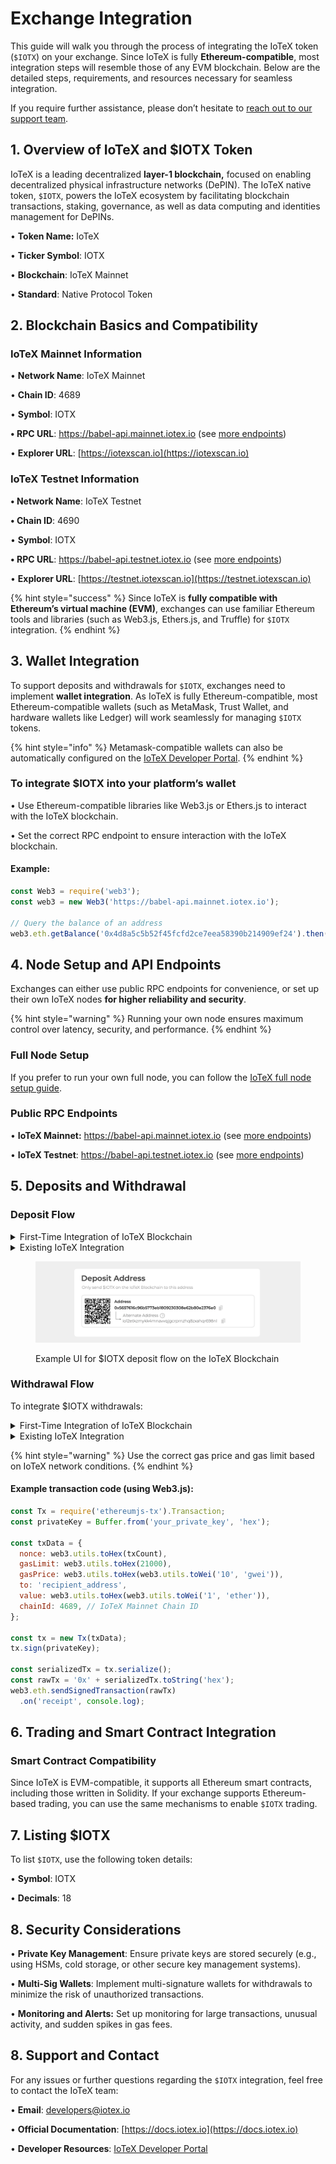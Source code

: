 # Exchange Integration

This guide will walk you through the process of integrating the IoTeX token (`$IOTX`) on your exchange. Since IoTeX is fully **Ethereum-compatible**, most integration steps will resemble those of any EVM blockchain. Below are the detailed steps, requirements, and resources necessary for seamless integration.

If you require further assistance, please don’t hesitate to [reach out to our support team](exchange-integration.md#id-8.-support-and-contact).

## 1. Overview of IoTeX and $IOTX Token

IoTeX is a leading decentralized **layer-1 blockchain,** focused on enabling decentralized physical infrastructure networks (DePIN). The IoTeX native token, `$IOTX`, powers the IoTeX ecosystem by facilitating blockchain transactions, staking, governance, as well as data computing and identities management for DePINs.

• **Token Name:** IoTeX

• **Ticker Symbol**: IOTX

• **Blockchain**: IoTeX Mainnet

• **Standard**: Native Protocol Token

## 2. Blockchain Basics and Compatibility

### IoTeX Mainnet Information

• **Network Name**: IoTeX Mainnet

• **Chain ID**: 4689

• **Symbol**: IOTX

**• RPC URL**: https://babel-api.mainnet.iotex.io (see [more endpoints](../../builders/web3-development/rpc-endpoints.md#iotex-mainnet))&#x20;

• **Explorer URL**: [https://iotexscan.io](https://iotexscan.io)

### IoTeX Testnet Information

**• Network Name**: IoTeX Testnet

**• Chain ID**: 4690

• **Symbol**: IOTX

**• RPC URL**: https://babel-api.testnet.iotex.io (see [more endpoints](../../builders/web3-development/rpc-endpoints.md#iotex-testnet))

• **Explorer URL**: [https://testnet.iotexscan.io](https://testnet.iotexscan.io)

{% hint style="success" %}
Since IoTeX is **fully compatible with Ethereum’s virtual machine (EVM)**, exchanges can use familiar Ethereum tools and libraries (such as Web3.js, Ethers.js, and Truffle) for `$IOTX` integration.
{% endhint %}

## 3. Wallet Integration

To support deposits and withdrawals for `$IOTX`, exchanges need to implement **wallet integration**. As IoTeX is fully Ethereum-compatible, most Ethereum-compatible wallets (such as MetaMask, Trust Wallet, and hardware wallets like Ledger) will work seamlessly for managing `$IOTX` tokens.

{% hint style="info" %}
Metamask-compatible wallets can also be automatically configured on the [IoTeX Developer Portal](https://developers.iotex.io).
{% endhint %}

### To integrate $IOTX into your platform’s wallet

• Use Ethereum-compatible libraries like Web3.js or Ethers.js to interact with the IoTeX blockchain.

• Set the correct RPC endpoint to ensure interaction with the IoTeX blockchain.

#### Example:

```javascript
const Web3 = require('web3');
const web3 = new Web3('https://babel-api.mainnet.iotex.io');

// Query the balance of an address
web3.eth.getBalance('0x4d8a5c5b52f45fcfd2ce7eea58390b214909ef24').then(console.log);
```

## 4. Node Setup and API Endpoints

Exchanges can either use public RPC endpoints for convenience, or set up their own IoTeX nodes **for higher reliability and security**.

{% hint style="warning" %}
Running your own node ensures maximum control over latency, security, and performance.
{% endhint %}

### Full Node Setup

If you prefer to run your own full node, you can follow the [IoTeX full node setup guide](https://github.com/iotexproject/iotex-bootstrap#release-status).&#x20;

### Public RPC Endpoints

• **IoTeX Mainnet:**  https://babel-api.mainnet.iotex.io (see [more endpoints](../../builders/web3-development/rpc-endpoints.md#iotex-mainnet))&#x20;

• **IoTeX Testnet**: https://babel-api.testnet.iotex.io (see [more endpoints](../../builders/web3-development/rpc-endpoints.md#iotex-testnet))

## 5. Deposits and Withdrawal

### Deposit Flow

<details>

<summary>First-Time Integration of IoTeX Blockchain</summary>

To integrate `$IOTX` deposits:

1. **Generate a 0x Deposit Address**: Use any Web3 tool to create a deposit address for users.
2. **Compute `io1` Address**: Since some users still use the older `io1` address format, compute the corresponding `io1` address (both addresses represent the same account and share the same private key - [see examples](../../builders/reference-docs/native-iotex-development/account-cryptography.md#address-conversion-examples)).
3. **Address Display**: Show the 0x address as the primary option, with the io1 as an alternative.
4. **Monitor Transactions**: Use the [IoTeXscan API](https://index.iotexscan.io/doc/ui) or direct RPC queries to your full node to monitor the IoTeX blockchain for deposits.
5. **Transaction Confirmations**: Confirm transactions according to your policy, noting that IoTeX transactions are final after the first block.

</details>

<details>

<summary>Existing IoTeX Integration</summary>

1. **If you support Multiple Networks**: Ensure users can select the IoTeX blockchain as the deposit network.
2. **Compute `0x` Address**: If you already use the native `io1` format, always compute the corresponding `0x` address too (both formats share the same private key and represent the same account - [see examples](../../builders/reference-docs/native-iotex-development/account-cryptography.md#address-conversion-examples)).
3. **Address Display**: Present the `0x` address as the primary option and the `io1` as an alternative.
4. **Monitor Transactions**: Use the [IoTeXscan API](https://index.iotexscan.io/doc/ui) or direct RPC queries to your full node to monitor the IoTeX blockchain for deposits.
5. **Transaction Confirmations**: Confirm transactions according to your policy, noting that IoTeX transactions are final after the first block.

</details>

<figure><img src="../../.gitbook/assets/image (2) (1) (1) (1) (1) (1).png" alt=""><figcaption><p>Example UI for $IOTX deposit flow on the IoTeX Blockchain</p></figcaption></figure>

### Withdrawal Flow

To integrate $IOTX withdrawals:

<details>

<summary>First-Time Integration of IoTeX Blockchain</summary>

1. **Input Recipient Address**: Allow users to input withdrawal addresses in either `0x` or `io1` formats.
2. **Convert Address**: If the user provides an `io1` format address, convert it to `0x` (see how to [convert IoTeX addresses](../../builders/reference-docs/native-iotex-development/account-cryptography.md#address-conversion-examples)).
3. **Send Transactions**: Use the Ethereum-compatible `eth_sendTransaction` API with your preferred Web3 tool to generate and send withdrawal transactions.

</details>

<details>

<summary>Existing IoTeX Integration</summary>

1. **Network Selection**: Ensure users can select the IoTeX Native blockchain for withdrawals if you support multiple networks.
2. **Input Recipient Address**: Accept both `0x` and `io1` formats for the withdrawal address.
3. **Convert Address**: Convert the recipient address to `0x` if they provide `io1`, or convert it back if using the IoTeX native API ([see examples](../../builders/reference-docs/native-iotex-development/account-cryptography.md#address-conversion-examples)).
4. **Send Transaction**: Generate and send the withdrawal transaction using the Ethereum-compatible `eth_sendTransaction` API with your preferred Web3 tool or the IoTeX native API/SDK based on your configuration.

</details>

{% hint style="warning" %}
Use the correct gas price and gas limit based on IoTeX network conditions.
{% endhint %}

#### Example transaction code (using Web3.js):

```javascript
const Tx = require('ethereumjs-tx').Transaction;
const privateKey = Buffer.from('your_private_key', 'hex');

const txData = {
  nonce: web3.utils.toHex(txCount),
  gasLimit: web3.utils.toHex(21000),
  gasPrice: web3.utils.toHex(web3.utils.toWei('10', 'gwei')),
  to: 'recipient_address',
  value: web3.utils.toHex(web3.utils.toWei('1', 'ether')),
  chainId: 4689, // IoTeX Mainnet Chain ID
};

const tx = new Tx(txData);
tx.sign(privateKey);

const serializedTx = tx.serialize();
const rawTx = '0x' + serializedTx.toString('hex');
web3.eth.sendSignedTransaction(rawTx)
  .on('receipt', console.log);
```

## 6. Trading and Smart Contract Integration

### Smart Contract Compatibility

Since IoTeX is EVM-compatible, it supports all Ethereum smart contracts, including those written in Solidity. If your exchange supports Ethereum-based trading, you can use the same mechanisms to enable `$IOTX` trading.

## 7. Listing $IOTX

To list `$IOTX`, use the following token details:

• **Symbol**: IOTX

• **Decimals**: 18

## 8. Security Considerations

• **Private Key Management**: Ensure private keys are stored securely (e.g., using HSMs, cold storage, or other secure key management systems).

• **Multi-Sig Wallets**: Implement multi-signature wallets for withdrawals to minimize the risk of unauthorized transactions.

• **Monitoring and Alerts:** Set up monitoring for large transactions, unusual activity, and sudden spikes in gas fees.

## 8. Support and Contact

For any issues or further questions regarding the `$IOTX` integration, feel free to contact the IoTeX team:

• **Email**: developers@iotex.io

• **Official Documentation**: [https://docs.iotex.io](https://docs.iotex.io)

• **Developer Resources**: [IoTeX Developer Portal](https://dev.iotex.io)
